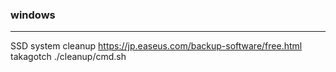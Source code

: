 ### windows
---

SSD system cleanup
https://jp.easeus.com/backup-software/free.html
takagotch ./cleanup/cmd.sh

```
```

```
```

```
```

